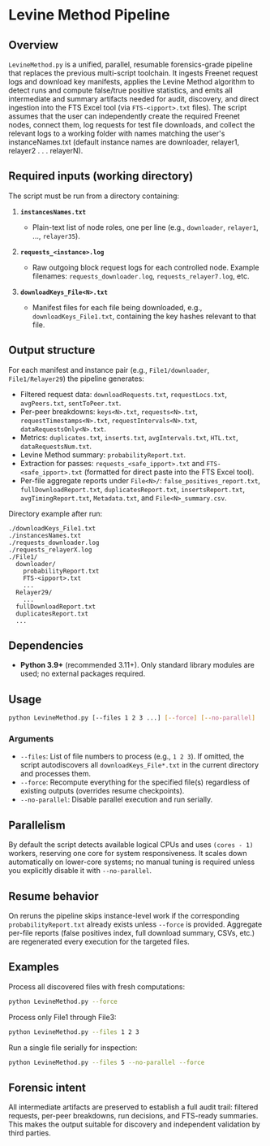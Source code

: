 # Levine Method Pipeline

## Overview

`LevineMethod.py` is a unified, parallel, resumable forensics-grade pipeline that replaces the previous multi-script toolchain. It ingests Freenet request logs and download key manifests, applies the Levine Method algorithm to detect runs and compute false/true positive statistics, and emits all intermediate and summary artifacts needed for audit, discovery, and direct ingestion into the FTS Excel tool (via `FTS-<ipport>.txt` files). The script assumes that the user can independently create the required Freenet nodes, connect them, log requests for test file downloads, and collect the relevant logs to a working folder with names matching the user's instanceNames.txt (default instance names are downloader, relayer1, relayer2 . . . relayerN).

## Required inputs (working directory)

The script must be run from a directory containing:

1. **`instancesNames.txt`**

   * Plain-text list of node roles, one per line (e.g., `downloader`, `relayer1`, ..., `relayer35`).

2. **`requests_<instance>.log`**

   * Raw outgoing block request logs for each controlled node. Example filenames: `requests_downloader.log`, `requests_relayer7.log`, etc.

3. **`downloadKeys_File<N>.txt`**

   * Manifest files for each file being downloaded, e.g., `downloadKeys_File1.txt`, containing the key hashes relevant to that file.
     
## Output structure

For each manifest and instance pair (e.g., `File1/downloader`, `File1/Relayer29`) the pipeline generates:

* Filtered request data: `downloadRequests.txt`, `requestLocs.txt`, `avgPeers.txt`, `sentToPeer.txt`.
* Per-peer breakdowns: `keys<N>.txt`, `requests<N>.txt`, `requestTimestamps<N>.txt`, `requestIntervals<N>.txt`, `dataRequestsOnly<N>.txt`.
* Metrics: `duplicates.txt`, `inserts.txt`, `avgIntervals.txt`, `HTL.txt`, `dataRequestsNum.txt`.
* Levine Method summary: `probabilityReport.txt`.
* Extraction for passes: `requests_<safe_ipport>.txt` and `FTS-<safe_ipport>.txt` (formatted for direct paste into the FTS Excel tool).
* Per-file aggregate reports under `File<N>/`: `false_positives_report.txt`, `fullDownloadReport.txt`, `duplicatesReport.txt`, `insertsReport.txt`, `avgTimingReport.txt`, `Metadata.txt`, and `File<N>_summary.csv`.

Directory example after run:

```
./downloadKeys_File1.txt
./instancesNames.txt
./requests_downloader.log
./requests_relayerX.log
./File1/
  downloader/
    probabilityReport.txt
    FTS-<ipport>.txt
    ...
  Relayer29/
    ...
  fullDownloadReport.txt
  duplicatesReport.txt
  ...
```

## Dependencies

* **Python 3.9+** (recommended 3.11+). Only standard library modules are used; no external packages required.

## Usage

```sh
python LevineMethod.py [--files 1 2 3 ...] [--force] [--no-parallel]
```

### Arguments

* `--files`: List of file numbers to process (e.g., `1 2 3`). If omitted, the script autodiscovers all `downloadKeys_File*.txt` in the current directory and processes them.
* `--force`: Recompute everything for the specified file(s) regardless of existing outputs (overrides resume checkpoints).
* `--no-parallel`: Disable parallel execution and run serially.

## Parallelism

By default the script detects available logical CPUs and uses `(cores - 1)` workers, reserving one core for system responsiveness. It scales down automatically on lower-core systems; no manual tuning is required unless you explicitly disable it with `--no-parallel`.

## Resume behavior

On reruns the pipeline skips instance-level work if the corresponding `probabilityReport.txt` already exists unless `--force` is provided. Aggregate per-file reports (false positives index, full download summary, CSVs, etc.) are regenerated every execution for the targeted files.

## Examples

Process all discovered files with fresh computations:

```sh
python LevineMethod.py --force
```

Process only File1 through File3:

```sh
python LevineMethod.py --files 1 2 3
```

Run a single file serially for inspection:

```sh
python LevineMethod.py --files 5 --no-parallel --force
```

## Forensic intent

All intermediate artifacts are preserved to establish a full audit trail: filtered requests, per-peer breakdowns, run decisions, and FTS-ready summaries. This makes the output suitable for discovery and independent validation by third parties.
